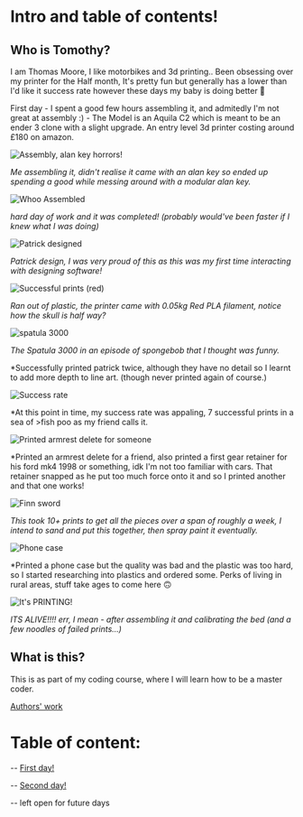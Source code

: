 # Intro and table of contents!
## Who is Tomothy?

I am Thomas Moore, I like motorbikes and 3d printing.. Been obsessing over my printer for the Half month, It's pretty fun but generally has a lower than I'd like it success rate however these days my baby is doing better :smiling_face_with_three_hearts:	

First day - I spent a good few hours assembling it, and admitedly I'm not great at assembly :) - The Model is an Aquila C2 which is meant to be an ender 3 clone with a slight upgrade. An entry level 3d printer costing around £180 on amazon.

![Assembly, alan key horrors!](https://user-images.githubusercontent.com/122787483/213053702-6e824744-5633-438f-9348-c8a55d054085.jpg) 

*Me assembling it, didn't realise it came with an alan key so ended up spending a good while messing around with a modular alan key.*

![Whoo Assembled](https://user-images.githubusercontent.com/122787483/213053722-71807b3c-2c61-451e-b48d-43c1fd4cf312.jpg)

*hard day of work and it was completed! (probably would've been faster if I knew what I was doing)*

![Patrick designed](https://user-images.githubusercontent.com/122787483/213053731-f3473487-289c-45e7-8c6d-7e9e49d924f2.jpg)

*Patrick design, I was very proud of this as this was my first time interacting with designing software!*

![Successful prints (red)](https://user-images.githubusercontent.com/122787483/213053751-d41a3726-b5db-4057-ad08-2fa145cab68c.jpg)

*Ran out of plastic, the printer came with 0.05kg Red PLA filament, notice how the skull is half way?*

![spatula 3000](https://user-images.githubusercontent.com/122787483/213053803-06836ac6-fed8-48da-9abc-ae499d515d4a.jpg)

*The Spatula 3000 in an episode of spongebob that I thought was funny.*

*Successfully printed patrick twice, although they have no detail so I learnt to add more depth to line art. (though never printed again of course.)

![Success rate](https://user-images.githubusercontent.com/122787483/213053817-d405a6bf-4617-4a62-abd5-3a8a51b218f2.jpg)

*At this point in time, my success rate was appaling, 7 successful prints in a sea of >fish poo
as my friend calls it.

![Printed armrest delete for someone](https://user-images.githubusercontent.com/122787483/213053814-301b0b6a-dd79-451b-9b52-d13110ec36f6.jpg)

*Printed an armrest delete for a friend, also printed a first gear retainer for his ford mk4 1998 or something, idk I'm not too familiar with cars. That retainer snapped as he put too much force onto it and so I printed another and that one works!

![Finn sword](https://user-images.githubusercontent.com/122787483/213053774-4248bdda-4a52-438d-9fa0-df74170fea36.jpg)

*This took 10+ prints to get all the pieces over a span of roughly a week, I intend to sand and put this together, then spray paint it eventually.*

![Phone case](https://user-images.githubusercontent.com/122787483/213053794-db718217-fdbc-4b93-a081-71441c0e5c58.jpg)

*Printed a phone case but the quality was bad and the plastic was too hard, so I started researching into plastics and ordered some. Perks of living in rural areas, stuff take ages to come here :upside_down_face:

![It's PRINTING!](https://user-images.githubusercontent.com/122787483/213053790-f8440566-8134-425c-a5f3-8b40b9279bd3.jpg)

*ITS ALIVE!!!! err, I mean - after assembling it and calibrating the bed (and a few noodles of failed prints...)*


## What is this?

This is as part of my coding course, where I will learn how to be a master coder.


[Authors' work](https://github.com/Rookie2556)

# Table of content:

-- [First day!](102Monday.md)

-- [Second day!](102Tuesday.md)

-- left open for future days
